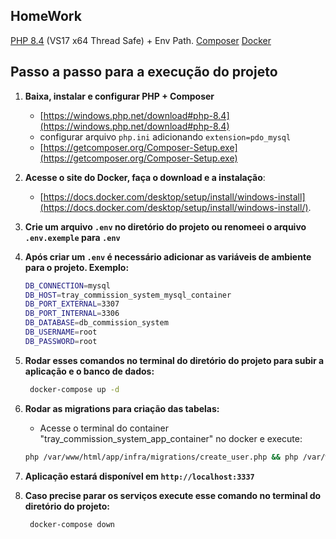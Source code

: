 ## HomeWork

[PHP 8.4](https://windows.php.net/download#php-8.4) (VS17 x64 Thread Safe) + Env Path.
[Composer](https://getcomposer.org)
[Docker](https://www.docker.com)

## Passo a passo para a execução do projeto

1. **Baixa, instalar e configurar PHP + Composer**
   - [https://windows.php.net/download#php-8.4](https://windows.php.net/download#php-8.4)
   - configurar arquivo `php.ini` adicionando `extension=pdo_mysql`
   - [https://getcomposer.org/Composer-Setup.exe](https://getcomposer.org/Composer-Setup.exe)

2. **Acesse o site do Docker, faça o download e a instalação**:
   - [https://docs.docker.com/desktop/setup/install/windows-install](https://docs.docker.com/desktop/setup/install/windows-install/).

3. **Crie um arquivo `.env` no diretório do projeto ou renomeei o arquivo `.env.exemple` para `.env`**

4. **Após criar um `.env` é necessário adicionar as variáveis de ambiente para o projeto. Exemplo:**

   ```bash
   DB_CONNECTION=mysql
   DB_HOST=tray_commission_system_mysql_container
   DB_PORT_EXTERNAL=3307
   DB_PORT_INTERNAL=3306
   DB_DATABASE=db_commission_system
   DB_USERNAME=root
   DB_PASSWORD=root
   ```

5. **Rodar esses comandos no terminal do diretório do projeto para subir a aplicação e o banco de dados:**

   ```bash
    docker-compose up -d
   ```

6. **Rodar as migrations para criação das tabelas:**
   - Acesse o terminal do container "tray_commission_system_app_container" no docker e execute:

   ```bash
   php /var/www/html/app/infra/migrations/create_user.php && php /var/www/html/app/infra/migrations/create_sale.php
   ```

7. **Aplicação estará disponível em `http://localhost:3337`**

8. **Caso precise parar os serviços execute esse comando no terminal do diretório do projeto:**

   ```bash
    docker-compose down
   ```
